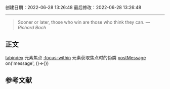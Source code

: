 
创建日期：2022-06-28 13:26:48
最后修改：2022-06-28 13:26:48
- - -
> Sooner or later, those who win are those who think they can.
> — <cite>Richard Bach</cite>

## 正文
[tabindex](https://developer.mozilla.org/zh-CN/docs/Web/HTML/Global_attributes/tabindex) 元素焦点
[:focus-within](https://developer.mozilla.org/zh-CN/docs/Web/CSS/:focus-within) 元素获取焦点时的伪类
[postMessage](https://developer.mozilla.org/zh-CN/docs/Web/API/Window/postMessage) on('message', ()=>{})

## 参考文献
